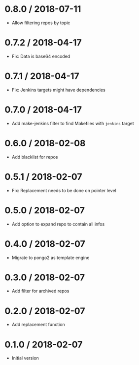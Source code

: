 # 0.8.0 / 2018-07-11

  * Allow filtering repos by topic

# 0.7.2 / 2018-04-17

  * Fix: Data is base64 encoded

# 0.7.1 / 2018-04-17

  * Fix: Jenkins targets might have dependencies

# 0.7.0 / 2018-04-17

  * Add make-jenkins filter to find Makefiles with `jenkins` target

# 0.6.0 / 2018-02-08

  * Add blacklist for repos

# 0.5.1 / 2018-02-07

  * Fix: Replacement needs to be done on pointer level

# 0.5.0 / 2018-02-07

  * Add option to expand repo to contain all infos

# 0.4.0 / 2018-02-07

  * Migrate to pongo2 as template engine

# 0.3.0 / 2018-02-07

  * Add filter for archived repos

# 0.2.0 / 2018-02-07

  * Add replacement function

# 0.1.0 / 2018-02-07

  * Initial version
